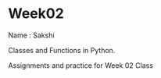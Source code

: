 # Week02
Name : Sakshi

Classes and Functions in Python. 

Assignments and practice for Week 02 Class

